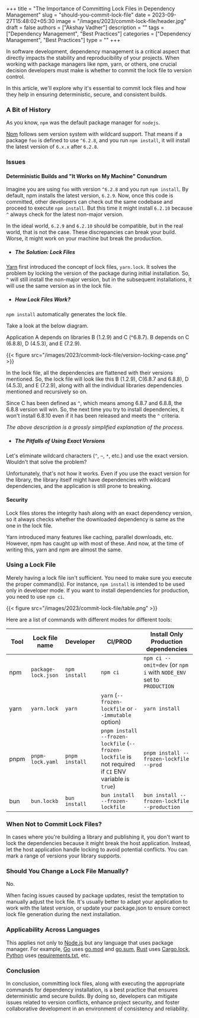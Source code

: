 +++
title = "The Importance of Committing Lock Files in Dependency Management"
slug = "should-you-commit-lock-file"
date = 2023-09-27T15:48:02+05:30
image = "/images/2023/commit-lock-file/header.jpg"
draft = false
authors = ["Akshay Vadher"]
description = ""
tags = ["Dependency Management", "Best Practices"]
categories = ["Dependency Management", "Best Practices"]
type = ""
+++

In software development, dependency management is a critical aspect that directly impacts the stability and reproducibility of your projects. When working with package managers like npm, yarn, or others, one crucial decision developers must make is whether to commit the lock file to version control. 

In this article, we'll explore why it's essential to commit lock files and how they help in ensuring deterministic, secure, and consistent builds.

### A Bit of History

As you know, `npm` was the default package manager for `nodejs`.

[Npm](https://www.npmjs.com/) follows sem version system with wildcard support. That means if
a package `foo` is defined to use `^6.2.8`, and you run `npm install`, it will install the latest version of `6.x.x`
after `6.2.8`.

### Issues

#### Deterministic Builds and "It Works on My Machine" Conundrum

Imagine you are using `foo` with version `^6.2.8` and you run `npm install`. By default, npm installs the latest version, `6.2.9`. Now, once this code is committed, other developers can check out the same codebase and proceed to execute `npm install`. But this time it might install `6.2.10` because `^` always check for the latest non-major version.

In the ideal world, `6.2.9` and `6.2.10` should be compatible, but in the real world, that is not the case. These discrepancies can break your
build. Worse, it might work on your machine but break the production.

- ##### The Solution: Lock Files

[Yarn](https://yarnpkg.com/cli) first introduced the concept of lock files, `yarn.lock`. It solves
the problem by locking the version of the package during initial installation. So, `^` will still install the non-major
version, but in the subsequent installations, it will use the same version as in the lock file.

- ##### How Lock Files Work?

`npm install` automatically generates the lock file.

Take a look at the below diagram. 

Application A depends on libraries B (1.2.9) and C (^6.8.7). B depends on C (6.8.8), D (4.5.3), and E (7.2.9).

{{< figure src="/images/2023/commit-lock-file/version-locking-case.png" >}}

In the lock file, all the dependencies are flattened with their versions mentioned. So, the lock file will look like this
B (1.2.9), C(6.8.7 and 6.8.8), D (4.5.3), and E (7.2.9), along with all the individual libraries dependencies mentioned and
recursively so on.

Since C has been defined as `^`, which means among 6.8.7 and 6.8.8, the 6.8.8 version will win. So, the next time you try to install dependencies, it won't install 6.8.10 even if it has been released and meets the `^` criteria.

_The above description is a grossly simplified explanation of the process._

- ##### The Pitfalls of Using Exact Versions

Let's eliminate wildcard characters (`^`, `~`, `*`, etc.) and use the exact version. Wouldn't that solve the problem?

Unfortunately, that's not how it works. 
Even if you use the exact version for the library, the library itself might have dependencies with wildcard
dependencies, and the application is still prone to breaking.

#### Security

Lock files stores the integrity hash along with an exact dependency version, so it always checks whether the downloaded dependency is same as the one in the lock file.

Yarn introduced many features like caching, parallel downloads, etc. However, npm has caught up with most of these. And now, at the time of writing this, yarn and npm are almost the same.

### Using a Lock File

Merely having a lock file isn't sufficient. You need to make sure you execute the proper command(s). 
For instance, `npm install` is intended to be used only in developer mode. If you want to install dependencies for production, you
need to use `npm ci`.

{{< figure src="/images/2023/commit-lock-file/table.png" >}}

Here are a list of commands with different modes for different tools:

|   Tool   | Lock file name      | Developer      | CI/PROD                                                                                               | Install Only Production dependencies                                |
|----------|---------------------|----------------|-------------------------------------------------------------------------------------------------------|---------------------------------------------------------------------|
|   npm    | `package-lock.json` | `npm install`  | `npm ci`                                                                                              | `npm ci --omit=dev` (or `npm i` with `NODE_ENV` set to `PRODUCTION` |
|   yarn   | `yarn.lock`         | `yarn`         | `yarn` (`--frozen-lockfile` or `--immutable` option)                                                  | `yarn install`                                                      |
|   pnpm   | `pnpm-lock.yaml`    | `pnpm install` | `pnpm install --frozen-lockfile` (`--frozen-lockfile` is not required if `CI` ENV variable is `true`) | `pnpm install --frozen-lockfile --prod`                             |
|   bun    | `bun.lockb`         | `bun install`  | `bun install --frozen-lockfile`                                                                       | `bun install --frozen-lockfile --production`                        |

### When Not to Commit Lock Files?

In cases where you're building a library and publishing it, you don't want to lock the dependencies because it might break the host
application. Instead, let the host application handle locking to avoid potential conflicts. You can mark a range of
versions your library supports.

### Should You Change a Lock File Manually?

No.

When facing issues caused by package updates, resist the temptation to manually adjust the lock file. It's usually better to adapt your application to work with the latest version, or update your package.json to ensure correct lock file generation during the next installation.

### Applicability Across Languages

This applies not only to [Node.js](https://nodejs.org/en) but any language that uses package manager. For example,
[Go](https://golang.org/) uses [go.mod](https://golang.org/ref/mod) and [go.sum](https://golang.org/ref/mod#go-sum-in),
[Rust](https://www.rust-lang.org/)
uses [Cargo.lock](https://doc.rust-lang.org/cargo/guide/cargo-toml-vs-cargo-lock.html),
[Python](https://www.python.org/) uses [requirements.txt](https://pip.pypa.io/en/stable/user_guide/#requirements-files),
etc.

### Conclusion

In conclusion, committing lock files, along with executing the appropriate commands for dependency installation, is a best practice that ensures deterministic amd secure builds. 
By doing so, developers can mitigate issues related to version conflicts, enhance project security, and foster collaborative development in an environment of consistency and reliability.

